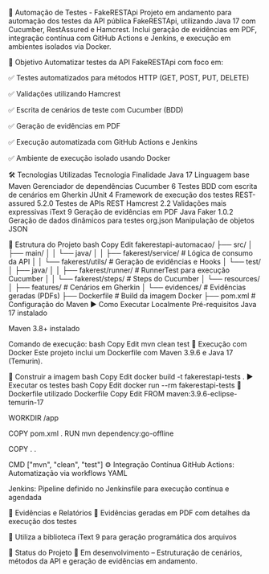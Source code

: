 🧪 Automação de Testes - FakeRESTApi
Projeto em andamento para automação dos testes da API pública FakeRESTApi, utilizando Java 17 com Cucumber, RestAssured e Hamcrest. Inclui geração de evidências em PDF, integração contínua com GitHub Actions e Jenkins, e execução em ambientes isolados via Docker.

🚀 Objetivo
Automatizar testes da API FakeRESTApi com foco em:

✅ Testes automatizados para métodos HTTP (GET, POST, PUT, DELETE)

✅ Validações utilizando Hamcrest

✅ Escrita de cenários de teste com Cucumber (BDD)

✅ Geração de evidências em PDF

✅ Execução automatizada com GitHub Actions e Jenkins

✅ Ambiente de execução isolado usando Docker

🛠️ Tecnologias Utilizadas
Tecnologia	Finalidade
Java 17	Linguagem base
Maven	Gerenciador de dependências
Cucumber 6	Testes BDD com escrita de cenários em Gherkin
JUnit 4	Framework de execução dos testes
REST-assured 5.2.0	Testes de APIs REST
Hamcrest 2.2	Validações mais expressivas
iText 9	Geração de evidências em PDF
Java Faker 1.0.2	Geração de dados dinâmicos para testes
org.json	Manipulação de objetos JSON

📁 Estrutura do Projeto
bash
Copy
Edit
fakerestapi-automacao/
├── src/
│   ├── main/
│   │   └── java/
│   │       ├── fakerest/service/       # Lógica de consumo da API
│   │       └── fakerest/utils/         # Geração de evidências e Hooks
│   └── test/
│       ├── java/
│       │   ├── fakerest/runner/        # RunnerTest para execução Cucumber
│       │   └── fakerest/steps/         # Steps do Cucumber
│       └── resources/
│           ├── features/               # Cenários em Gherkin
│           └── evidences/              # Evidências geradas (PDFs)
├── Dockerfile                          # Build da imagem Docker
├── pom.xml                             # Configuração do Maven
▶️ Como Executar Localmente
Pré-requisitos
Java 17 instalado

Maven 3.8+ instalado

Comando de execução:
bash
Copy
Edit
mvn clean test
🐳 Execução com Docker
Este projeto inclui um Dockerfile com Maven 3.9.6 e Java 17 (Temurin).

🔨 Construir a imagem
bash
Copy
Edit
docker build -t fakerestapi-tests .
▶️ Executar os testes
bash
Copy
Edit
docker run --rm fakerestapi-tests
📝 Dockerfile utilizado
Dockerfile
Copy
Edit
FROM maven:3.9.6-eclipse-temurin-17

WORKDIR /app

COPY pom.xml .
RUN mvn dependency:go-offline

COPY . .

CMD ["mvn", "clean", "test"]
⚙️ Integração Contínua
GitHub Actions: Automatização via workflows YAML

Jenkins: Pipeline definido no Jenkinsfile para execução contínua e agendada

🧾 Evidências e Relatórios
📄 Evidências geradas em PDF com detalhes da execução dos testes

💼 Utiliza a biblioteca iText 9 para geração programática dos arquivos

📌 Status do Projeto
🚧 Em desenvolvimento – Estruturação de cenários, métodos da API e geração de evidências em andamento.
